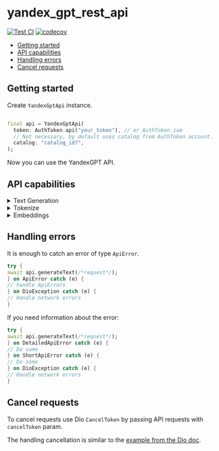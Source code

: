 # yandex_gpt_rest_api

[![Test CI](https://github.com/vladcto/yandex-gpt-rest-api/actions/workflows/test_with_coverage.yaml/badge.svg?branch=main&event=push)](https://github.com/vladcto/yandex-gpt-rest-api/actions/workflows/test_with_coverage.yaml)
[![codecov](https://codecov.io/gh/vladcto/yandex-gpt-rest-api/graph/badge.svg?token=747T4E5KE6)](https://codecov.io/gh/vladcto/yandex-gpt-rest-api)

- [Getting started](#getting-started)
- [API capabilities](#api-capabilities)
- [Handling errors](#handling-errors)
- [Cancel requests](#cancel-requests)

## Getting started

Create `YandexGptApi` instance.

```dart

final api = YandexGptApi(
  token: AuthToken.api("your_token"), // or AuthToken.iam
  // Not necessary, by default uses catalog from AuthToken account.
  catalog: "catalog_id?",
);
```

Now you can use the YandexGPT API.

## API capabilities

<details>
<summary>Text Generation</summary>

### Generate sync text

```dart
void main() async {
  final response = await api.generateText(
    TextGenerationRequest(
      model: GModel.yandexGpt('folder_id'),
      messages: const [
        Message.system("Some joke"),
        Message.user("Generate joke"),
      ],
    ),
  );
  print(response.alternatives.first.message);
  print(response.usage.totalTokens);
}
```

### Generate async text

```dart
void main() async {
  final response = await api.generateAsyncText(
    TextGenerationRequest(
      model: GModel.yandexGpt('folder_id'),
      messages: const [
        Message.system("Some joke"),
        Message.user("Generate joke"),
      ],
    ),
  );
  print(response.done);
}
```
</details>

<details>
<summary>Tokenize</summary>

### Tokenize completion

```dart
void main() async {
  final response = await api.tokenizeCompletion(
    TextGenerationRequest(
      model: GModel.yandexGpt('folder_id'),
      messages: const [
        Message.system("Some joke"),
        Message.user("Generate joke"),
      ],
    ),
  );
  print(response.tokens.length);
}
```

### Tokenize text

```dart
void main() async {
  final response = await api.tokenizeText(
    TokenizeTextRequest(
      model: GModel.yandexGpt('folder_id'),
      text: 'some_response_text',
    ),
  );
  print(response.tokens.length);
}
```
</details>

<details>
<summary>Embeddings</summary>

### Text embedding

```dart
void main() async {
  final response = await api.getTextEmbedding(
    EmbeddingRequest(
      model: VModel.documentation('folder_id'),
      text: 'Some text',
    ),
  );
  print(response.embedding);
}
```
</details>

## Handling errors

It is enough to catch an error of type `ApiError`.

```dart
try {
await api.generateText(/*request*/);
} on ApiError catch (e) {
// handle ApiErrors
} on DioException catch (e) {
// Handle network errors
}
```

If you need information about the error:

```dart
try {
await api.generateText(/*request*/);
} on DetailedApiError catch (e) {
// Do some
} on ShortApiError catch (e) {
// Do some
} on DioException catch (e) {
// Handle network errors
}
```

## Cancel requests

To cancel requests use Dio `CancelToken` by passing API requests with `cancelToken` param.

The handling cancellation is similar to
the [example from the Dio doc](https://github.com/cfug/dio/blob/51d0bbb74298f40ef2f54d6109c2510c978f3771/example/lib/cancel_request.dart).